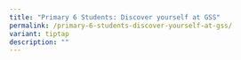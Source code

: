 ```yaml
---
title: "Primary 6 Students: Discover yourself at GSS"
permalink: /primary-6-students-discover-yourself-at-gss/
variant: tiptap
description: ""
---
```

